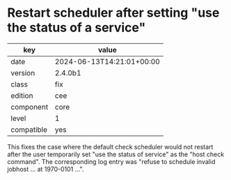 [//]: # (werk v2)
# Restart scheduler after setting "use the status of a service"

key        | value
---------- | ---
date       | 2024-06-13T14:21:01+00:00
version    | 2.4.0b1
class      | fix
edition    | cee
component  | core
level      | 1
compatible | yes

This fixes the case where the default check scheduler would not restart after
the user temporarily set "use the status of service" as the "host check
command".  The corresponding log entry was "refuse to schedule invalid jobhost
... at 1970-0101 ...".
